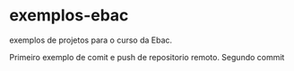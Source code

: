 # exemplos-ebac
exemplos de projetos para o curso da Ebac.

Primeiro exemplo de comit e push de repositorio remoto.
Segundo commit 
